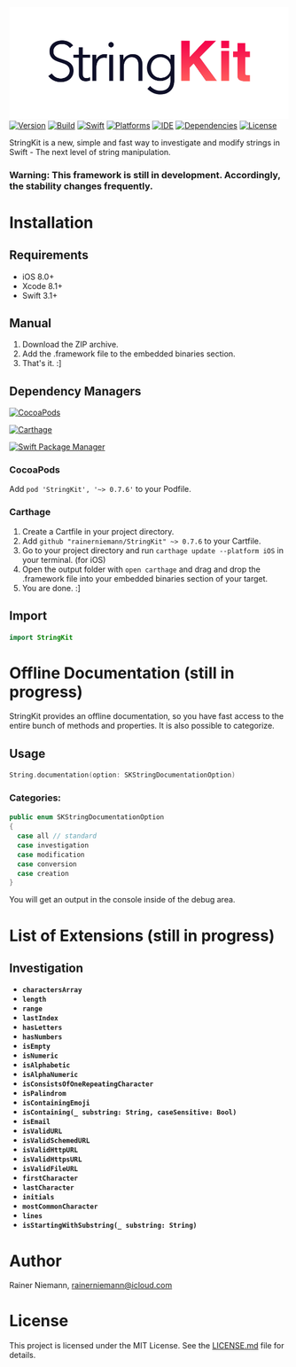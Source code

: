 ![StringKit Logo](Graphics/Logo.png)
[![Version](https://img.shields.io/badge/Version-0.7.6-red.svg?style=flat)](#StringKit)
[![Build](https://img.shields.io/badge/Build-failing-red.svg?style=flat)](#StringKit)
[![Swift](https://img.shields.io/badge/Swift-3.1-brightgreen.svg?style=flat)](https://swift.org)
[![Platforms](https://img.shields.io/badge/Platforms-iOS|macOS|watchOS|tvOS-orange.svg?style=flat)](https://developer.apple.com)
[![IDE](https://img.shields.io/badge/IDE-Xcode_8.3.3-brightgreen.svg?style=flat)](https://developer.apple.com)
[![Dependencies](https://img.shields.io/badge/Dependencies-0-brightgreen.svg?style=flat)](#StringKit)
[![License](https://img.shields.io/badge/License-MIT-brightgreen.svg?style=flat)](/LICENSE.md)

StringKit is a new, simple and fast way to investigate and modify strings in Swift - The next level of string manipulation.

### Warning: This framework is still in development. Accordingly, the stability changes frequently.

# Installation
## Requirements
+ iOS 8.0+
+ Xcode 8.1+
+ Swift 3.1+

## Manual
1. Download the ZIP archive.
2. Add the .framework file to the embedded binaries section.
3. That's it. :]

## Dependency Managers
[![CocoaPods](https://img.shields.io/badge/CocoaPods-supported-brightgreen.svg?style=flat)](#installation)

[![Carthage](https://img.shields.io/badge/Carthage-supported-brightgreen.svg?style=flat)](#installation)

[![Swift Package Manager](https://img.shields.io/badge/Swift_Package_Manager-currently_not_supported-red.svg?style=flat)](#installation)

### CocoaPods
Add ```pod 'StringKit', '~> 0.7.6'``` to your Podfile.

### Carthage
1. Create a Cartfile in your project directory.
2. Add ```github "rainerniemann/StringKit" ~> 0.7.6``` to your Cartfile.
3. Go to your project directory and run ```carthage update --platform iOS``` in your terminal. (for iOS)
4. Open the output folder with ```open carthage``` and drag and drop the .framework file into your embedded binaries section of your target.
5. You are done. :]


## Import
```swift
import StringKit
```

# Offline Documentation (still in progress)
StringKit provides an offline documentation, so you have fast access to the entire bunch of methods and properties. It is also possible to categorize.

## Usage
```swift
String.documentation(option: SKStringDocumentationOption)
```

### Categories:
```swift
public enum SKStringDocumentationOption
{
  case all // standard
  case investigation
  case modification
  case conversion
  case creation
}
```

You will get an output in the console inside of the debug area.

# List of Extensions (still in progress)
## Investigation
+ **`charactersArray`**
+ **`length`**
+ **`range`**
+ **`lastIndex`**
+ **`hasLetters`**
+ **`hasNumbers`**
+ **`isEmpty`**
+ **`isNumeric`**
+ **`isAlphabetic`**
+ **`isAlphaNumeric`**
+ **`isConsistsOfOneRepeatingCharacter`**
+ **`isPalindrom`**
+ **`isContainingEmoji`**
+ **`isContaining(_ substring: String, caseSensitive: Bool)`**
+ **`isEmail`**
+ **`isValidURL`**
+ **`isValidSchemedURL`**
+ **`isValidHttpURL`**
+ **`isValidHttpsURL`**
+ **`isValidFileURL`**
+ **`firstCharacter`**
+ **`lastCharacter`**
+ **`initials`**
+ **`mostCommonCharacter`**
+ **`lines`**
+ **`isStartingWithSubstring(_ substring: String)`**

# Author
Rainer Niemann, rainerniemann@icloud.com

# License
This project is licensed under the MIT License. See the [LICENSE.md](/LICENSE.md) file for details.
